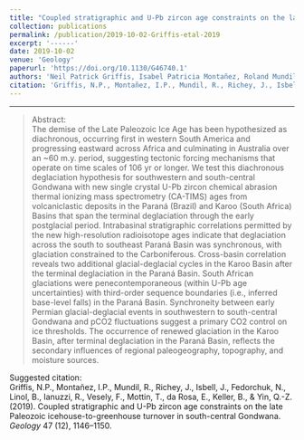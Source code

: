 ```yaml
---
title: "Coupled stratigraphic and U-Pb zircon age constraints on the late Paleozoic icehouse-to-greenhouse turnover in south-central Gondwana"
collection: publications
permalink: /publication/2019-10-02-Griffis-etal-2019
excerpt: '------'
date: 2019-10-02
venue: 'Geology'
paperurl: 'https://doi.org/10.1130/G46740.1'
authors: 'Neil Patrick Griffis, Isabel Patricia Montañez, Roland Mundil, Jon Richey, John Isbell, Nick Fedorchuk, Bastien Linol, Roberto Iannuzzi, Fernando Vesely, Thammy Mottin, Eduardo da Rosa, Brenhin Keller, and Qing-Zhu Yin'
citation: 'Griffis, N.P., Montañez, I.P., Mundil, R., Richey, J., Isbell, J., Fedorchuk, N., Linol, B., Ianuzzi, R., Vesely, F., Mottin, T., da Rosa, E., Keller, B., &amp; Yin, Q.-Z. (2019). Coupled stratigraphic and U-Pb zircon age constraints on the late Paleozoic icehouse-to-greenhouse turnover in south-central Gondwana. <i>Geology</i> 47 (12), 1146–1150.'
---
```


------

>Abstract: <br/>The demise of the Late Paleozoic Ice Age has been hypothesized as diachronous, occurring first in western South America and progressing eastward across Africa and culminating in Australia over an ~60 m.y. period, suggesting tectonic forcing mechanisms that operate on time scales of 106 yr or longer. We test this diachronous deglaciation hypothesis for southwestern and south-central Gondwana with new single crystal U-Pb zircon chemical abrasion thermal ionizing mass spectrometry (CA-TIMS) ages from volcaniclastic deposits in the Paraná (Brazil) and Karoo (South Africa) Basins that span the terminal deglaciation through the early postglacial period. Intrabasinal stratigraphic correlations permitted by the new high-resolution radioisotope ages indicate that deglaciation across the south to southeast Paraná Basin was synchronous, with glaciation constrained to the Carboniferous. Cross-basin correlation reveals two additional glacial-deglacial cycles in the Karoo Basin after the terminal deglaciation in the Paraná Basin. South African glaciations were penecontemporaneous (within U-Pb age uncertainties) with third-order sequence boundaries (i.e., inferred base-level falls) in the Paraná Basin. Synchroneity between early Permian glacial-deglacial events in southwestern to south-central Gondwana and pCO2 fluctuations suggest a primary CO2 control on ice thresholds. The occurrence of renewed glaciation in the Karoo Basin, after terminal deglaciation in the Paraná Basin, reflects the secondary influences of regional paleogeography, topography, and moisture sources.

Suggested citation: <br/>Griffis, N.P., Montañez, I.P., Mundil, R., Richey, J., Isbell, J., Fedorchuk, N., Linol, B., Ianuzzi, R., Vesely, F., Mottin, T., da Rosa, E., Keller, B., & Yin, Q.-Z. (2019). Coupled stratigraphic and U-Pb zircon age constraints on the late Paleozoic icehouse-to-greenhouse turnover in south-central Gondwana. <i>Geology</i> 47 (12), 1146–1150.